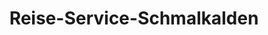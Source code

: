 ---
title: "Reise-Service-Schmalkalden"
url: /schmalkalden/reise-service-schmalkalden/
shop: Reisebüro
---